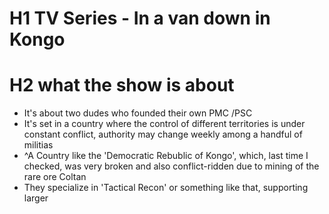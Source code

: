 # H1 TV Series - In a van down in Kongo

# H2 what the show is  about

- It's about two dudes who founded their own PMC /PSC
- It's set in a country where the control of different territories is under constant conflict, authority may change weekly among a handful of militias
- ^A Country like the 'Democratic Rebublic of Kongo', which, last time I checked, was very broken and also conflict-ridden due to mining of the rare ore Coltan
- They specialize in 'Tactical Recon' or something like that, supporting larger 
